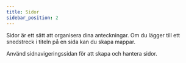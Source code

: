 ```yaml
---
title: Sidor
sidebar_position: 2
---
```


Sidor är ett sätt att organisera dina anteckningar.
Om du lägger till ett snedstreck i titeln på en sida kan du skapa mappar.

Använd sidnavigeringssidan för att skapa och hantera sidor.
